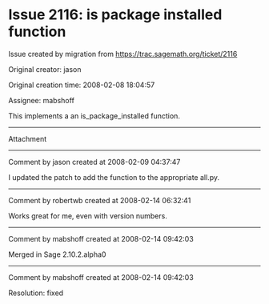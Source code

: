 # Issue 2116: is package installed function

Issue created by migration from https://trac.sagemath.org/ticket/2116

Original creator: jason

Original creation time: 2008-02-08 18:04:57

Assignee: mabshoff

This implements a an is_package_installed function.


---

Attachment


---

Comment by jason created at 2008-02-09 04:37:47

I updated the patch to add the function to the appropriate all.py.


---

Comment by robertwb created at 2008-02-14 06:32:41

Works great for me, even with version numbers.


---

Comment by mabshoff created at 2008-02-14 09:42:03

Merged in Sage 2.10.2.alpha0


---

Comment by mabshoff created at 2008-02-14 09:42:03

Resolution: fixed
